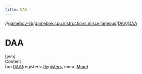 ```yaml
---
title: DAA -
---
```

//[gameboy-lib](../../index.md)/[gameboy.cpu.instructions.miscellaneous](../index.md)/[DAA](index.md)/[DAA](-d-a-a.md)



# DAA  
[jvm]  
Content  
fun [DAA](-d-a-a.md)(registers: [Registers](../../gameboy.cpu/-registers/index.md), mmu: [Mmu](../../gameboy.memory/-mmu/index.md))  



